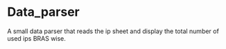 # Data_parser
A small data parser that reads the ip sheet and display the total number of used ips BRAS wise.
